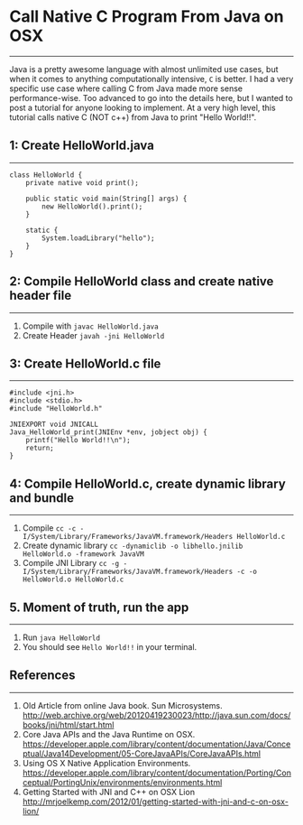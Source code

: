 # Call Native C Program From Java on OSX
---
Java is a pretty awesome language with almost unlimited use cases, but when it comes to anything computationally intensive, `C` is better. I had a very specific use case where calling C from Java made more sense performance-wise. Too advanced to go into the details here, but I wanted to post a tutorial for anyone looking to implement. At a very high level, this tutorial calls native C (NOT c++) from Java to print "Hello World!!".

## 1: Create HelloWorld.java
---
```
class HelloWorld {
    private native void print();

    public static void main(String[] args) {
        new HelloWorld().print();
    }
    
    static {
        System.loadLibrary("hello");
    }
}
```

## 2: Compile HelloWorld class and create native header file
---
1. Compile with `javac HelloWorld.java`
2. Create Header `javah -jni HelloWorld`

## 3: Create HelloWorld.c file
---
```
#include <jni.h>
#include <stdio.h>
#include "HelloWorld.h"

JNIEXPORT void JNICALL
Java_HelloWorld_print(JNIEnv *env, jobject obj) {
    printf("Hello World!!\n");
    return;
}
```
## 4: Compile HelloWorld.c, create dynamic library and bundle
---
1. Compile `cc -c -I/System/Library/Frameworks/JavaVM.framework/Headers HelloWorld.c`
2. Create dynamic library `cc -dynamiclib -o libhello.jnilib HelloWorld.o -framework JavaVM`
3. Compile JNI Library `cc -g -I/System/Library/Frameworks/JavaVM.framework/Headers -c -o HelloWorld.o HelloWorld.c`

## 5. Moment of truth, run the app
---
1. Run `java HelloWorld`
2. You should see `Hello World!!` in your terminal.

## References
---
1. Old Article from online Java book. Sun Microsystems.
http://web.archive.org/web/20120419230023/http://java.sun.com/docs/books/jni/html/start.html
2. Core Java APIs and the Java Runtime on OSX.
https://developer.apple.com/library/content/documentation/Java/Conceptual/Java14Development/05-CoreJavaAPIs/CoreJavaAPIs.html
3. Using OS X Native Application Environments.
https://developer.apple.com/library/content/documentation/Porting/Conceptual/PortingUnix/environments/environments.html
4. Getting Started with JNI and C++ on OSX Lion
http://mrjoelkemp.com/2012/01/getting-started-with-jni-and-c-on-osx-lion/
